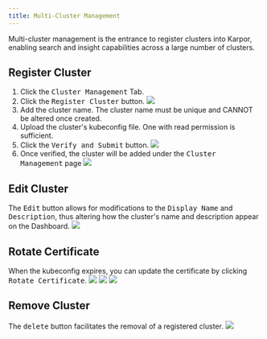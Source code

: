 ```yaml
---
title: Multi-Cluster Management
---
```

Multi-cluster management is the entrance to register clusters into Karpor, enabling search and insight capabilities across a large number of clusters.

## Register Cluster

1. Click the <kbd>Cluster Management</kbd> Tab.
2. Click the <kbd>Register Cluster</kbd> button.
   ![](/karpor/assets/cluster-mng/cluster-mng-empty.png)
3. Add the cluster name. The cluster name must be unique and CANNOT be altered once created.
4. Upload the cluster's kubeconfig file. One with read permission is sufficient.
5. Click the <kbd>Verify and Submit</kbd> button.
   ![](/karpor/assets/cluster-mng/cluster-mng-register-new-cluster.png)
6. Once verified, the cluster will be added under the <kbd>Cluster Management</kbd> page
   ![](/karpor/assets/cluster-mng/cluster-mng-register-success.png)

## Edit Cluster

The <kbd>Edit</kbd> button allows for modifications to the <kbd>Display Name</kbd> and <kbd>Description</kbd>, thus altering how the cluster's name and description appear on the Dashboard.
![](/karpor/assets/cluster-mng/cluster-mng-edit-cluster.png)

## Rotate Certificate

When the kubeconfig expires, you can update the certificate by clicking <kbd>Rotate Certificate</kbd>.
![](/karpor/assets/cluster-mng/cluster-mng-rotate-cluster-1.png)
![](/karpor/assets/cluster-mng/cluster-mng-rotate-cluster-2.png)
![](/karpor/assets/cluster-mng/cluster-mng-rotate-cluster-3.png)

## Remove Cluster

The <kbd>delete</kbd> button facilitates the removal of a registered cluster.
![](/karpor/assets/cluster-mng/cluster-mng-delete-cluster.png)
